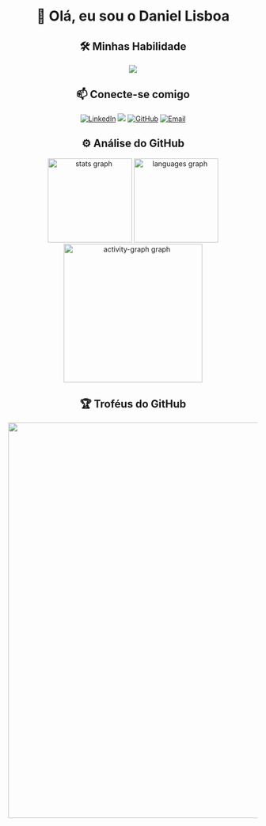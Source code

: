 <h1 align="center">👋 Olá, eu sou o Daniel Lisboa</h1>

<h2 align="center">🛠️ Minhas Habilidade</h2>
<div align="center">
  <a href="https://skillicons.dev">
    <img src="https://skillicons.dev/icons?i=python,javascript,mysql,github,git,ubuntu"/>
  </a>
</div>

<h2 align="center">📫 Conecte-se comigo</h2>
<div align="center">
  <a href="https://www.linkedin.com/in/daniellisboag/" target="_blank"><img src="https://img.shields.io/badge/LinkedIn-0077B5?style=for-the-badge&logo=linkedin&logoColor=white" alt="LinkedIn"></a>
  <a href="https://discord.com/users/daniellisboag" target="_blank"><img src="https://img.shields.io/badge/Discord-7289DA?style=for-the-badge&logo=discord&logoColor=white" target="_blank"></a>
  <a href="https://github.com/daniellisboag" target="_blank"><img src="https://img.shields.io/badge/GitHub-181717?style=for-the-badge&logo=github&logoColor=white" alt="GitHub"></a>
  <a href="mailto:daniellisboag0@gmail.com"><img src="https://img.shields.io/badge/Email-D14836?style=for-the-badge&logo=gmail&logoColor=white" alt="Email"></a>
</div>

<h2 align="center">⚙️ Análise do GitHub</h2>

<div align="center">
  <img src="https://github-readme-stats.vercel.app/api?username=daniellisboag&show_icons=true&include_all_commits=true&disable_animations=false&theme=dark&locale=pt-br&hide_border=false&rank_icon=github" height="170" alt="stats graph"/>
  <img src="https://github-readme-stats.vercel.app/api/top-langs?username=daniellisboag&locale=pt-br&hide_title=false&layout=compact&card_width=320&langs_count=5&theme=dark&hide_border=false&custom_title=Linguagens%20mais%20Usadas" height="170" alt="languages graph"/>
  <img src="https://github-readme-activity-graph.vercel.app/graph?username=daniellisboag&area=true&hide_border=false&hide_title=true&theme=gotham" height="280" alt="activity-graph graph"/>
</div>

<h2 align="center">🏆 Troféus do GitHub</h2>

<p align="center">
  <a href="https://github.com/ryo-ma/github-profile-trophy" title="repositório de troféus">
    <img width="800" src="https://github-profile-trophy.vercel.app/?username=daniellisboag&column=8&theme=onedark&no-frame=false&no-bg=false"/>
  </a>
</p>
